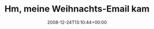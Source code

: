 ---
retweeted: false
source: <a href="http://twitter.com" rel="nofollow">Twitter Web Client</a>
entities:
  hashtags: []
  symbols: []
  user_mentions: []
  urls: []
display_text_range:
- '0'
- '140'
favorite_count: '0'
id_str: '1076210641'
truncated: false
retweet_count: '0'
id: '1076210641'
created_at: Wed Dec 24 13:10:44 +0000 2008
favorited: false
full_text: Hm, meine Weihnachts-Email kam von 4 Leuten zurück, deren Postfach voll
  ist. Alles web.de und gmx.de Leute. Wieviel Speicher haben die? 2MB?
lang: de
tags:
- pesos:twitter
date: '2008-12-24T13:10:44+00:00'
src: https://twitter.com/bascht/status/1076210641
original_url: https://twitter.com/bascht/status/1076210641
type: twitter_tweet
text: Hm, meine Weihnachts-Email kam von 4 Leuten zurück, deren Postfach voll ist.
  Alles web.de und gmx.de Leute. Wieviel Speicher haben die? 2MB?
title: 'Hm, meine Weihnachts-Email kam '

---